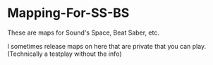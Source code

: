 # Mapping-For-SS-BS

These are maps for Sound's Space, Beat Saber, etc.

I sometimes release maps on here that are private that you can play. (Technically a testplay without the info)
